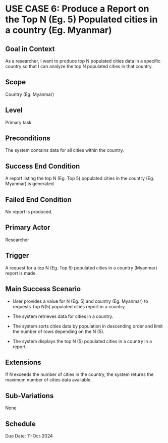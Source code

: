 # USE CASE 6: Produce a Report on the Top N (Eg. 5) Populated cities in a country (Eg. Myanmar)

## Goal in Context

As a researcher, I want to produce top N populated cities data in a specific country so that I can analyze the top N populated cities in that country.

## Scope

Country (Eg. Myanmar)

## Level

Primary task

## Preconditions

The system contains data for all cities within the country.

## Success End Condition

A report listing the top N (Eg. Top 5) populated cities in the country (Eg. Myanmar) is generated.

## Failed End Condition

No report is produced.

## Primary Actor

Researcher

## Trigger

A request for a top N (Eg. Top 5) populated cities in a country (Myanmar) report is made.

## Main Success Scenario

- User provides a value for N (Eg. 5) and country (Eg. Myanmar) to requests Top N(5) populated cities report in a country.

- The system retrieves data for cities in a country.

- The system sorts cities data by population in descending order and limit the number of rows depending on the N (5).

- The system displays the top N (5) populated cities in a country in a report.

## Extensions

If N exceeds the number of cities in the country, the system returns the maximum number of cities data available.

## Sub-Variations

None

## Schedule

Due Date: 11-Oct-2024